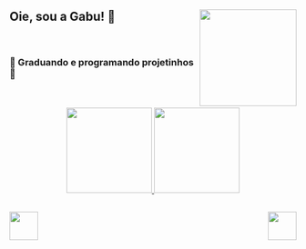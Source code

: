 
<div align="left">
   <div>
    <img align="right"height="170" width="170"src="https://user-images.githubusercontent.com/44330034/154061980-1e14bb39-690d-45ac-9af3-f18094d17299.gif">
   </div>
  <h2>Oie, sou a Gabu! 💖</h2></br>
  <h3> 🍓 Graduando e programando projetinhos 🍓</h3></br></br>
</div>


<div align="center">
  <a href="https://github.com/g4bh">
   <img height="150em" src="https://github-readme-stats.vercel.app/api?username=g4bh&show_icons=true&theme=dracula&include_all_commits=true&count_private=true&title_color=EFBDC3&icon_color=EF5775&border_color=F8B5C2&border_radius=12"/>
  <img height="150em" src="https://github-readme-stats.vercel.app/api/top-langs/?username=g4bh&layout=compact&theme=aura_dark&title_color=EFBDC3&icon_color=EF5775&border_color=F8B5C2&border_radius=8"/>
 </div> 
   
  <div align="center">
    <div>
    <img align="right"height="50" width="50"src="https://user-images.githubusercontent.com/44330034/154101013-536a0bdf-4c71-406d-b9e6-26fb18f2da16.png">
  </div>
  
  <div>
    <img align="left"height="50" width="50"src="https://user-images.githubusercontent.com/44330034/154101013-536a0bdf-4c71-406d-b9e6-26fb18f2da16.png"
  </div>
  </div>
  
## 
  
  
